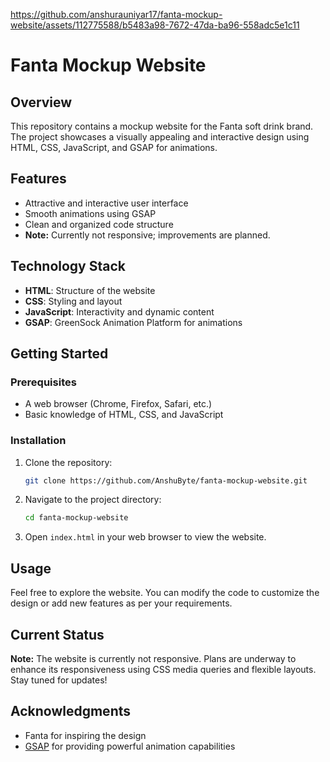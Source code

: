 https://github.com/anshurauniyar17/fanta-mockup-website/assets/112775588/b5483a98-7672-47da-ba96-558adc5e1c11

# Fanta Mockup Website

## Overview
This repository contains a mockup website for the Fanta soft drink brand. The project showcases a visually appealing and interactive design using HTML, CSS, JavaScript, and GSAP for animations.

## Features
- Attractive and interactive user interface
- Smooth animations using GSAP
- Clean and organized code structure
- **Note:** Currently not responsive; improvements are planned.

## Technology Stack
- **HTML**: Structure of the website
- **CSS**: Styling and layout
- **JavaScript**: Interactivity and dynamic content
- **GSAP**: GreenSock Animation Platform for animations

## Getting Started

### Prerequisites
- A web browser (Chrome, Firefox, Safari, etc.)
- Basic knowledge of HTML, CSS, and JavaScript

### Installation
1. Clone the repository:
   ```bash
   git clone https://github.com/AnshuByte/fanta-mockup-website.git
   ```
2. Navigate to the project directory:
   ```bash
   cd fanta-mockup-website
   ```
3. Open `index.html` in your web browser to view the website.

## Usage
Feel free to explore the website. You can modify the code to customize the design or add new features as per your requirements.

## Current Status
**Note:** The website is currently not responsive. Plans are underway to enhance its responsiveness using CSS media queries and flexible layouts. Stay tuned for updates!


## Acknowledgments
- Fanta for inspiring the design
- [GSAP](https://greensock.com/gsap/) for providing powerful animation capabilities




